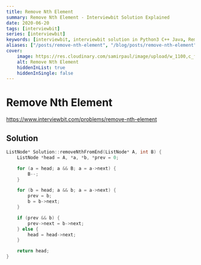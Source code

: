 ```yaml
---
title: Remove Nth Element
summary: Remove Nth Element - Interviewbit Solution Explained
date: 2020-06-20
tags: [interviewbit]
series: [interviewbit]
keywords: [interviewbit, interviewbit solution in Python3 C++ Java, Remove Nth Element solution]
aliases: ["/posts/remove-nth-element", "/blog/posts/remove-nth-element", "/remove-nth-element"]
cover:
    image: https://res.cloudinary.com/samirpaul/image/upload/w_1100,c_fit,co_rgb:FFFFFF,l_text:Arial_70_bold:Remove Nth Element - Solution Explained/problem-solving.webp
    alt: Remove Nth Element
    hiddenInList: true
    hiddenInSingle: false
---
```


# Remove Nth Element

https://www.interviewbit.com/problems/remove-nth-element


## Solution

```cpp
ListNode* Solution::removeNthFromEnd(ListNode* A, int B) {
    ListNode *head = A, *a, *b, *prev = 0;

    for (a = head; a && B; a = a->next) {
        B--;
    }

    for (b = head; a && b; a = a->next) {
        prev = b;
        b = b->next;
    }

    if (prev && b) {
        prev->next = b->next;
    } else {
        head = head->next;
    }

    return head;
}

```